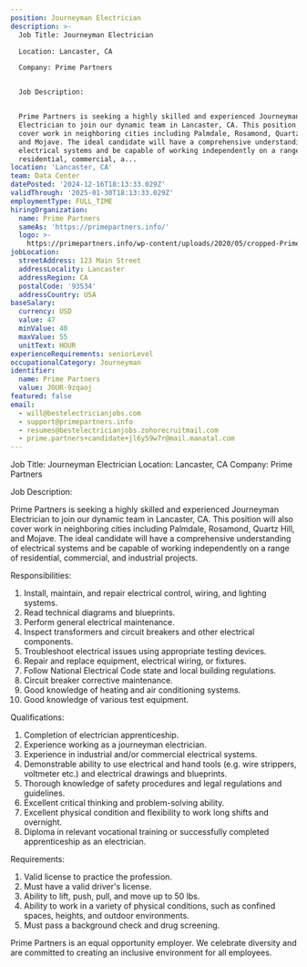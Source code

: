 ```yaml
---
position: Journeyman Electrician
description: >-
  Job Title: Journeyman Electrician

  Location: Lancaster, CA

  Company: Prime Partners


  Job Description:


  Prime Partners is seeking a highly skilled and experienced Journeyman
  Electrician to join our dynamic team in Lancaster, CA. This position will also
  cover work in neighboring cities including Palmdale, Rosamond, Quartz Hill,
  and Mojave. The ideal candidate will have a comprehensive understanding of
  electrical systems and be capable of working independently on a range of
  residential, commercial, a...
location: 'Lancaster, CA'
team: Data Center
datePosted: '2024-12-16T18:13:33.029Z'
validThrough: '2025-01-30T18:13:33.029Z'
employmentType: FULL_TIME
hiringOrganization:
  name: Prime Partners
  sameAs: 'https://primepartners.info/'
  logo: >-
    https://primepartners.info/wp-content/uploads/2020/05/cropped-Prime-Partners-Logo-NO-BG-1-1.png
jobLocation:
  streetAddress: 123 Main Street
  addressLocality: Lancaster
  addressRegion: CA
  postalCode: '93534'
  addressCountry: USA
baseSalary:
  currency: USD
  value: 47
  minValue: 40
  maxValue: 55
  unitText: HOUR
experienceRequirements: seniorLevel
occupationalCategory: Journeyman
identifier:
  name: Prime Partners
  value: JOUR-9zqaoj
featured: false
email:
  - will@bestelectricianjobs.com
  - support@primepartners.info
  - resumes@bestelectricianjobs.zohorecruitmail.com
  - prime.partners+candidate+jl6y59w7r@mail.manatal.com
---
```




Job Title: Journeyman Electrician
Location: Lancaster, CA
Company: Prime Partners

Job Description:

Prime Partners is seeking a highly skilled and experienced Journeyman Electrician to join our dynamic team in Lancaster, CA. This position will also cover work in neighboring cities including Palmdale, Rosamond, Quartz Hill, and Mojave. The ideal candidate will have a comprehensive understanding of electrical systems and be capable of working independently on a range of residential, commercial, and industrial projects.

Responsibilities:

1. Install, maintain, and repair electrical control, wiring, and lighting systems.
2. Read technical diagrams and blueprints.
3. Perform general electrical maintenance.
4. Inspect transformers and circuit breakers and other electrical components.
5. Troubleshoot electrical issues using appropriate testing devices.
6. Repair and replace equipment, electrical wiring, or fixtures.
7. Follow National Electrical Code state and local building regulations.
8. Circuit breaker corrective maintenance.
9. Good knowledge of heating and air conditioning systems.
10. Good knowledge of various test equipment.

Qualifications:

1. Completion of electrician apprenticeship.
2. Experience working as a journeyman electrician.
3. Experience in industrial and/or commercial electrical systems.
4. Demonstrable ability to use electrical and hand tools (e.g. wire strippers, voltmeter etc.) and electrical drawings and blueprints.
5. Thorough knowledge of safety procedures and legal regulations and guidelines.
6. Excellent critical thinking and problem-solving ability.
7. Excellent physical condition and flexibility to work long shifts and overnight.
8. Diploma in relevant vocational training or successfully completed apprenticeship as an electrician.

Requirements:

1. Valid license to practice the profession.
2. Must have a valid driver's license.
3. Ability to lift, push, pull, and move up to 50 lbs.
4. Ability to work in a variety of physical conditions, such as confined spaces, heights, and outdoor environments.
5. Must pass a background check and drug screening.

Prime Partners is an equal opportunity employer. We celebrate diversity and are committed to creating an inclusive environment for all employees.
